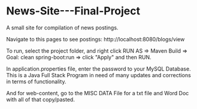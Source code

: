 # News-Site---Final-Project
A small site for compilation of news postings.

Navigate to this pages to see postings: http://localhost:8080/blogs/view

To run, select the project folder, and right click RUN AS => Maven Build => Goal: clean spring-boot:run => click "Apply" and then RUN. 

In application.properties file, enter the password to your MySQL Database. This is a Java Full Stack Program in need of many updates and corrections in terms of functionality. 

And for web-content, go to the MISC DATA File for a txt file and Word Doc with all of that copy/pasted. 

